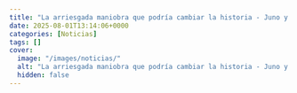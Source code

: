 ```yaml
---
title: "La arriesgada maniobra que podría cambiar la historia - Juno y el misterioso 3I/ATLAS"
date: 2025-08-01T13:14:06+0000
categories: [Noticias]
tags: []
cover:
  image: "/images/noticias/"
  alt: "La arriesgada maniobra que podría cambiar la historia - Juno y el misterioso 3I/ATLAS"
  hidden: false
---
```



